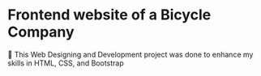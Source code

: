 # Frontend website of a Bicycle Company
 	This Web Designing and Development project was done to enhance my skills in HTML, CSS, and Bootstrap
